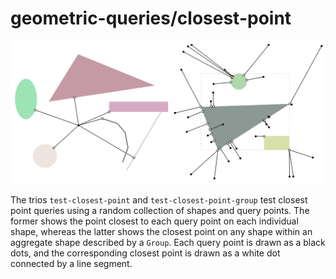 # geometric-queries/closest-point

![Diagrams generated by closest-point examples](closest-point-examples.svg)

The trios `test-closest-point` and `test-closest-point-group` test closest point queries using a random collection of shapes and query points. The former shows the point closest to each query point on each individual shape, whereas the latter shows the closest point on any shape within an aggregate shape described by a `Group`. Each query point is drawn as a black dots, and the corresponding closest point is drawn as a white dot connected by a line segment.

